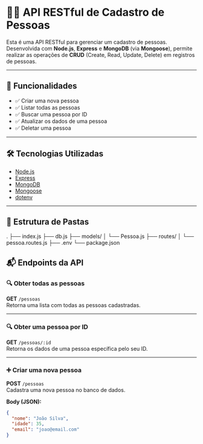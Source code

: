 # 🧑‍💼 API RESTful de Cadastro de Pessoas

Esta é uma API RESTful para gerenciar um cadastro de pessoas. Desenvolvida com **Node.js**, **Express** e **MongoDB** (via **Mongoose**), permite realizar as operações de **CRUD** (Create, Read, Update, Delete) em registros de pessoas.

---

## 🚀 Funcionalidades

- ✅ Criar uma nova pessoa
- ✅ Listar todas as pessoas
- ✅ Buscar uma pessoa por ID
- ✅ Atualizar os dados de uma pessoa
- ✅ Deletar uma pessoa

---

## 🛠️ Tecnologias Utilizadas

- [Node.js](https://nodejs.org/)
- [Express](https://expressjs.com/)
- [MongoDB](https://www.mongodb.com/)
- [Mongoose](https://mongoosejs.com/)
- [dotenv](https://github.com/motdotla/dotenv)

---

## 📁 Estrutura de Pastas

.
├── index.js
├── db.js
├── models/
│ └── Pessoa.js
├── routes/
│ └── pessoa.routes.js
├── .env
└── package.json

## 📬 Endpoints da API

### 🔍 Obter todas as pessoas

**GET** `/pessoas`  
Retorna uma lista com todas as pessoas cadastradas.

---

### 🔍 Obter uma pessoa por ID

**GET** `/pessoas/:id`  
Retorna os dados de uma pessoa específica pelo seu ID.

---

### ➕ Criar uma nova pessoa

**POST** `/pessoas`  
Cadastra uma nova pessoa no banco de dados.

**Body (JSON):**

```json
{
  "nome": "João Silva",
  "idade": 35,
  "email": "joao@email.com"
}
```
